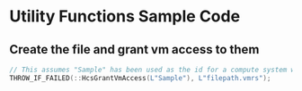 # Utility Functions Sample Code

<a name = "CreateFilesGrantAccess"></a>
## Create the file and grant vm access to them

```cpp
// This assumes "Sample" has been used as the id for a compute system when created through HcsCreateComputeSystem
THROW_IF_FAILED(::HcsGrantVmAccess(L"Sample"), L"filepath.vmrs");
```
